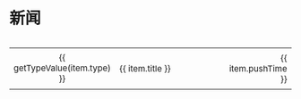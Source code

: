 # 新闻

<div style="display: flex; justify-content: flex-end; margin-bottom: 10px;">
    <el-input v-model="searchQuery" class="Input" placeholder="搜索标题" @input="filterByTitle" clearable />
    <el-tabs type="border-card" class="Tabs" v-model="activeTab" @tab-change="filterSelect(activeTab)">
      <el-tab-pane label="全部" name=""></el-tab-pane>
      <el-tab-pane v-for="(nt, index) in getType()" :key="nt.key" :label="nt.value" :name="nt.key"></el-tab-pane>
    </el-tabs>
</div>

<table class="no-border" style="width: 100%; border-collapse: collapse; ">
    <tbody>
       <tr v-for="(item, index) in filterList" :key="index" style="font-size: 15px;">
            <td class="no-border" style="width: 10%; text-align: center;">
                <div :style="{ padding: '3px', backgroundColor: getTypeColor(item.type), color: 'white', borderRadius: '4px', margin: '2px' }">
                    {{ getTypeValue(item.type) }}
                </div>
            </td>          
            <td class="no-border" style="padding: 8px; width: 66%">
                <div>
                    <span @click="navigateTo(item.url)" class="link-style">{{ item.title }}</span>
                </div>
            </td>
            <td class="no-border" style="padding: 8px; width: 15%; text-align: right;">{{ item.pushTime }}</td>
        </tr>
    </tbody>
</table>

<script>
import { ref, onMounted } from 'vue';
 
export default {
  setup() {
    const allList = ref([]);
    const filterList = ref([]);
    const newsType = ref( []);
    const selectedType = ref('');
    const searchQuery = ref('');
    const activeTab = ref('');
 
    const fetchData = async () => {
    newsType.value = [
        {
            "key": "news",
            "value": "新闻", 
            "color": "#1890ff"
        },
        {
            "key": "upgrade",
            "value": "升级", 
            "color": "#ff9292"
        },
        {
            "key": "experience",
            "value": "心得", 
            "color": "#71e2a3"
        },
      ];
      filterList.value = allList.value = [
        {
            "type": "upgrade",
            "title": "Warm-Flow重大突破, 自研仿钉钉设计器", 
            "url": "./news/upgrade/1.8.0.html",    
            "pushTime": "2025-08-13"
        },
{
            "type": "upgrade",
            "title": "Warm-Flow发布1.7.6, 设计器重构和流程图优化", 
            "url": "./news/upgrade/12.html",    
            "pushTime": "2025-06-30"
        },
        {
            "type": "upgrade",
            "title": "Warm-Flow发布1.7.4, 设计器和流程图优化", 
            "url": "./news/upgrade/11.html",    
            "pushTime": "2025-06-23"
        },
        {
            "type": "upgrade",
            "title": "Warm-Flow发布1.7.3 端午节（设计器流和流程图大升级）", 
            "url": "./news/upgrade/10.html",    
            "pushTime": "2025-05-13"
        },
        {
            "type": "upgrade",
            "title": "国产免费工作流引擎star 6.5k，Warm-Flow版本升级1.7.2（修复部分缺陷）", 
            "url": "./news/upgrade/9.html",    
            "pushTime": "2025-05-13"
        },
        {
            "type": "upgrade",
            "title": "国产免费工作流引擎star 5.9k，Warm-Flow版本升级1.7.0（新增大量好用功能）", 
            "url": "./news/upgrade/8.html",    
            "pushTime": "2025-04-28"
        },
        {
            "type": "experience",
            "title": "maven如何解决jar包依赖冲突", 
            "url": "./news/experience/7.html",
            "pushTime": "2025-04-16"
        },
        {
            "type": "upgrade",
            "title": "Warm-Flow版本升级1.6.10：修复部分错误", 
            "url": "./news/upgrade/n-9.html",    
            "pushTime": "2025-04-13"
        },
        {
            "type": "news",
            "title": "Warm-Flow过去、现在和未来都不会有商业版", 
            "url": "./news/news/8.html",
            "pushTime": "2025-03-27"
        }, 
        {
            "type": "upgrade",
            "title": "Warm-Flow版本升级1.6.8：修复部分错误", 
            "url": "./news/upgrade/7.html",    
            "pushTime": "2025-03-19"
        },
        {
            "type": "upgrade",
            "title": "三头六臂显神通：Warm-Flow引擎实现多维度灵活配置", 
            "url": "./news/upgrade/6.html",    
            "pushTime": "2025-02-25"
        },
        {
            "type": "upgrade",
            "title": "🧨新春版v1.6.6发布：网关直连和流程图重构，新增Ruoyi-Vue-Plus优秀开源集成案例", 
            "url": "./news/upgrade/4.html",    
            "pushTime": "2025-01-15"
        },
        {
            "type": "experience",
            "title": "WarmFlow工作流动态指定审批人", 
            "url": "./news/experience/6.html",
            "pushTime": "2024-12-06"
        },
        {
            "type": "upgrade",
            "title": "v1.3.4发布：solon集成Dromara Warm-Flow", 
            "url": "./news/upgrade/5.html",    
            "pushTime": "2024-12-04"
        },
        {
            "type": "upgrade",
            "title": "v1.3.1发布：一个自带流程设计器的工作流引擎", 
            "url": "./news/upgrade/3.html",
            "pushTime": "2024-11-01"
        },
        {
            "type": "news", 
            "title": "gitee变成maven私库", 
            "url": "./news/news/2.html",
            "pushTime": "2024-09-29"
        }, 
        {
            "type": "news",
            "title": "工作流引擎Warm-Flow加入Dromara开源社区", 
            "url": "./news/news/1.html",
            "pushTime": "2024-02-22"
        }, 
        {
            "type": "experience",
            "title": "Dromara Warm-Flow工作流引擎数据库主键自增策略实现", 
            "url": "https://juejin.cn/post/7402110528298074152",
            "pushTime": "2024-02-22"
        },
      ]
    };
 
    onMounted(fetchData);
 
    const navigateTo = (url) => {
      window.location.href = url;
    };

    const getType = () => {
      return newsType.value;
    };  

    const getTypeValue = (type) => {
      return newsType.value.find(nt => nt.key === type)?.value || type;
    };
    const getTypeColor = (type) => {
      return newsType.value.find(nt => nt.key === type)?.color || type;
    };

    const filterSelect = (type) => {
      selectedType.value = type;
      if (type) {
        filterList.value = allList.value.filter(item => item.type === type);
      } else {
        fetchData();
      }
      if (searchQuery.value) filterByTitle();
    };

    const getSelected = (type) => {
        return selectedType.value === type
    };

    const filterByTitle = () => {
      if (searchQuery.value) {
        filterList.value = filterList.value.filter(item => 
          item.title.toLowerCase().includes(searchQuery.value.toLowerCase())
        );
      } else {
        filterSelect(selectedType.value);
      }
    };

    return {
      activeTab,
      allList,
      filterList,
      newsType,
      selectedType,
      searchQuery,    
      navigateTo,
      getType,
      getTypeValue,
      getTypeColor,
      filterSelect,
      getSelected,
      filterByTitle,
    };
  },
};
</script>

<style>
.Input {
  width: 180px;
  margin-right: 10px;
}
.Tabs .el-tabs__content {
  display: none;
}
.Tabs .el-tabs__header {
  border-bottom: 0;
}
</style>
